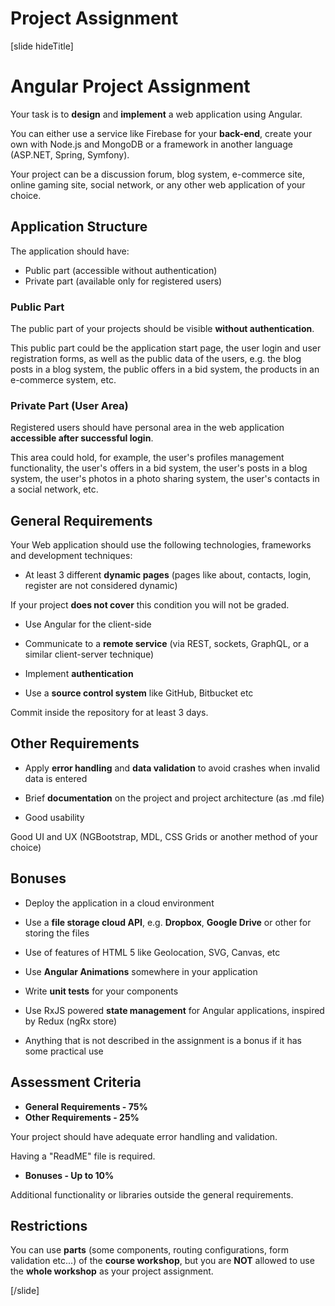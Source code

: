 # Project Assignment

[slide hideTitle]

# Angular Project Assignment

Your task is to **design** and **implement** a web application using Angular. 

You can either use a service like Firebase for your **back-end**, create your own with Node.js and MongoDB or a framework in another language (ASP.NET, Spring, Symfony). 

Your project can be a discussion forum, blog system, e-commerce site, online gaming site, social network, or any other web application of your choice.

## Application Structure

The application should have:
- Public part (accessible without authentication)
- Private part (available only for registered users)

### Public Part
The public part of your projects should be visible **without authentication**. 

This public part could be the application start page, the user login and user registration forms, as well as the public data of the users, e.g. the blog posts in a blog system, the public offers in a bid system, the products in an e-commerce system, etc.

### Private Part (User Area)

Registered users should have personal area in the web application **accessible after successful login**. 

This area could hold, for example, the user's profiles management functionality, the user's offers in a bid system, the user's posts in a blog system, the user's photos in a photo sharing system, the user's contacts in a social network, etc.

## General Requirements

Your Web application should use the following technologies, frameworks and development techniques:

- At least 3 different **dynamic pages** (pages like about, contacts, login, register are not considered dynamic)

If your project **does not cover** this condition you will not be graded.

- Use Angular for the client-side

- Communicate to a **remote service** (via REST, sockets, GraphQL, or a similar client-server technique)

- Implement **authentication**

- Use a **source control system** like GitHub, Bitbucket etc

Commit inside the repository for at least 3 days.

## Other Requirements

- Apply **error handling** and **data validation** to avoid crashes when invalid data is entered

- Brief **documentation** on the project and project architecture (as .md file)

- Good usability

Good UI and UX (NGBootstrap, MDL, CSS Grids or another method of your choice)

## Bonuses

- Deploy the application in a cloud environment
- Use a **file storage cloud API**, e.g. **Dropbox**, **Google Drive** or other for storing the files

- Use of features of HTML 5 like Geolocation, SVG, Canvas, etc

- Use **Angular Animations** somewhere in your application

- Write **unit tests** for your components

- Use RxJS powered **state management** for Angular applications, inspired by Redux (ngRx store)

- Anything that is not described in the assignment is a bonus if it has some practical use

## Assessment Criteria

- **General Requirements - 75%** 
- **Other Requirements - 25%**

Your project should have adequate error handling and validation. 

Having a "ReadME" file is required.

- **Bonuses - Up to 10%**

Additional functionality or libraries outside the general requirements.

## Restrictions

You can use **parts** (some components, routing configurations, form validation etc...) of the **course workshop**, but you are **NOT** allowed to use the **whole workshop** as your project assignment.

[/slide]